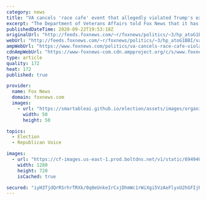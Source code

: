 ```yaml
---
category: news
title: "VA cancels 'race cafe' event that allegedly violated Trump's executive order"
excerpt: "The Department of Veterans Affairs told Fox News that it has cancelled an event on race and microaggressions after appearing to defend it as complying with the president's recent executive order on critical race theory."
publishedDateTime: 2020-09-22T19:53:18Z
originalUrl: "http://feeds.foxnews.com/~r/foxnews/politics/~3/hp_atoG1BBI/va-cancels-race-cafe-violated-trumps-executive-order"
webUrl: "http://feeds.foxnews.com/~r/foxnews/politics/~3/hp_atoG1BBI/va-cancels-race-cafe-violated-trumps-executive-order"
ampWebUrl: "https://www.foxnews.com/politics/va-cancels-race-cafe-violated-trumps-executive-order.amp"
cdnAmpWebUrl: "https://www-foxnews-com.cdn.ampproject.org/c/s/www.foxnews.com/politics/va-cancels-race-cafe-violated-trumps-executive-order.amp"
type: article
quality: 172
heat: 172
published: true

provider:
  name: Fox News
  domain: foxnews.com
  images:
    - url: "https://smartableai.github.io/election/assets/images/organizations/foxnews.com-50x50.jpg"
      width: 50
      height: 50

topics:
  - Election
  - Republican Voice

images:
  - url: "https://cf-images.us-east-1.prod.boltdns.net/v1/static/694940094001/ae351fce-9e7b-4383-bd6b-0d11a43fe5b3/b9ecc424-5aab-48da-bff1-d0e0711a01e5/1280x720/match/image.jpg"
    width: 1280
    height: 720
    isCached: true

secured: "iyH3TjdQrRSrhrTRXk/0q0eUnkeIrCxjDhmWc1rWiXgi5VzAeFlyxU2hGFIjRl9fV96JigrZ0XegUMHrJQoXXyVEVC/rDjaCUw8O1T3kAljHTMlMcWUUZeMNgtLy8beWx/13YbPpdH/ZHmn9NwNkcHNdNLT4uxP0yZZhlKg22n00RYYfyfn3xgunW07T3Dldvc2s1AiXu5GD9kh+ITEuSaoihMIiJtaE3VMYlU0ks+IfJA3Y4TogiC8HDiSjpZEoUDhv4xSdMOwSCkjjYVqE2qo71WkBTW/06cD6D296yc83zwLb0QM4PfXBIVLSahd/xZVTgE9SH6UzvpWjx7smpQFzBxXOUn0iuLDsDDAvEL0=;Oqpc5Dq6IY2XhaxvWZ2VcQ=="
---
```


